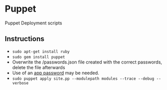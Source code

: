 Puppet
======

Puppet Deployment scripts


## Instructions

* `sudo apt-get install ruby`
* `sudo gem install puppet`
* Overwrite the /passwords.json file created with the correct passwords, delete the file afterwards
 * Use of an [app password](https://security.google.com/settings/security/apppasswords) may be needed.
* `sudo puppet apply site.pp --modulepath modules --trace --debug --verbose`

